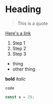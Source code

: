 # Heading

> This is a quote

[Here's a link](https://google.com)

1. Step 1
2. Step 2
3. Step 3

- thing
- other thing

**bold**
_italic_

[footnote]: thing

`code`

```javascript
const x = 29;
```
